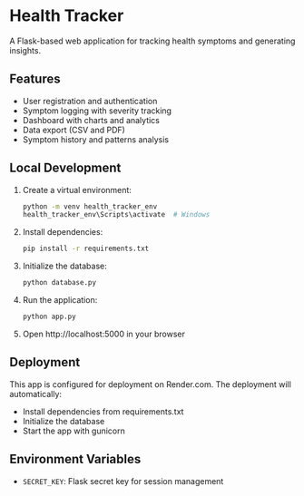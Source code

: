 # Health Tracker

A Flask-based web application for tracking health symptoms and generating insights.

## Features

- User registration and authentication
- Symptom logging with severity tracking
- Dashboard with charts and analytics
- Data export (CSV and PDF)
- Symptom history and patterns analysis

## Local Development

1. Create a virtual environment:
   ```bash
   python -m venv health_tracker_env
   health_tracker_env\Scripts\activate  # Windows
   ```

2. Install dependencies:
   ```bash
   pip install -r requirements.txt
   ```

3. Initialize the database:
   ```bash
   python database.py
   ```

4. Run the application:
   ```bash
   python app.py
   ```

5. Open http://localhost:5000 in your browser

## Deployment

This app is configured for deployment on Render.com. The deployment will automatically:
- Install dependencies from requirements.txt
- Initialize the database
- Start the app with gunicorn

## Environment Variables

- `SECRET_KEY`: Flask secret key for session management 